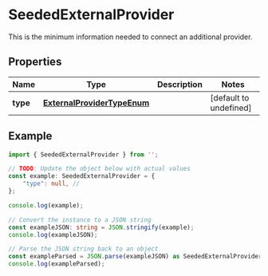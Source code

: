 
# SeededExternalProvider

This is the minimum information needed to connect an additional provider.

## Properties

Name | Type | Description | Notes
------------ | ------------- | ------------- | -------------
**type** | [**ExternalProviderTypeEnum**](ExternalProviderTypeEnum) |  | [default to undefined]

## Example

```typescript
import { SeededExternalProvider } from '';

// TODO: Update the object below with actual values
const example: SeededExternalProvider = {
    "type": null, // 
};

console.log(example);

// Convert the instance to a JSON string
const exampleJSON: string = JSON.stringify(example);
console.log(exampleJSON);

// Parse the JSON string back to an object
const exampleParsed = JSON.parse(exampleJSON) as SeededExternalProvider;
console.log(exampleParsed);
```





